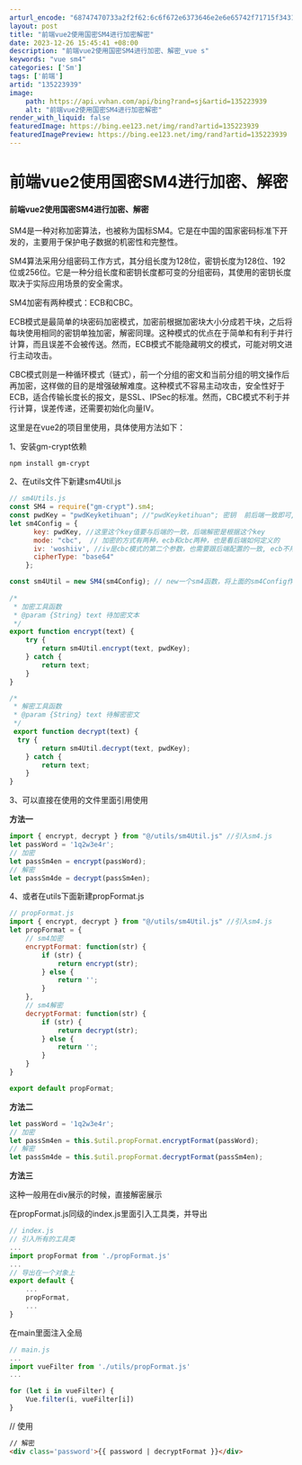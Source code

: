 ```yaml
---
arturl_encode: "68747470733a2f2f62:6c6f672e6373646e2e6e65742f71715f34313833383433352f:61727469636c652f64657461696c732f313335323233393339"
layout: post
title: "前端vue2使用国密SM4进行加密解密"
date: 2023-12-26 15:45:41 +08:00
description: "前端vue2使用国密SM4进行加密、解密_vue s"
keywords: "vue sm4"
categories: ['Sm']
tags: ['前端']
artid: "135223939"
image:
    path: https://api.vvhan.com/api/bing?rand=sj&artid=135223939
    alt: "前端vue2使用国密SM4进行加密解密"
render_with_liquid: false
featuredImage: https://bing.ee123.net/img/rand?artid=135223939
featuredImagePreview: https://bing.ee123.net/img/rand?artid=135223939
---
```


# 前端vue2使用国密SM4进行加密、解密

#### 前端vue2使用国密SM4进行加密、解密

SM4是一种对称加密算法，也被称为国标SM4。它是在中国的国家密码标准下开发的，主要用于保护电子数据的机密性和完整性。

SM4算法采用分组密码工作方式，其分组长度为128位，密钥长度为128位、192位或256位。它是一种分组长度和密钥长度都可变的分组密码，其使用的密钥长度取决于实际应用场景的安全需求。

SM4加密有两种模式：ECB和CBC。

ECB模式是最简单的块密码加密模式，加密前根据加密块大小分成若干块，之后将每块使用相同的密钥单独加密，解密同理。这种模式的优点在于简单和有利于并行计算，而且误差不会被传送。然而，ECB模式不能隐藏明文的模式，可能对明文进行主动攻击。

CBC模式则是一种循环模式（链式），前一个分组的密文和当前分组的明文操作后再加密，这样做的目的是增强破解难度。这种模式不容易主动攻击，安全性好于ECB，适合传输长度长的报文，是SSL、IPSec的标准。然而，CBC模式不利于并行计算，误差传递，还需要初始化向量IV。

这里是在vue2的项目里使用，具体使用方法如下：

1、安装gm-crypt依赖

```shell
npm install gm-crypt

```

2、在utils文件下新建sm4Util.js

```js
// sm4Utils.js
const SM4 = require("gm-crypt").sm4;
const pwdKey = "pwdKeyketihuan"; //"pwdKeyketihuan"; 密钥  前后端一致即可,后端提供
let sm4Config = {
      key: pwdKey, //这里这个key值要与后端的一致，后端解密是根据这个key
      mode: "cbc",  // 加密的方式有两种，ecb和cbc两种，也是看后端如何定义的
      iv: 'woshiiv', //iv是cbc模式的第二个参数，也需要跟后端配置的一致, ecb不用iv。 iv是initialization vector的意思，就是加密的初始话矢量，初始化加密函数的变量，也叫初始向量。（本来应该动态生成的，由于项目没有严格的加密要求，直接写死了）
      cipherType: "base64"
    };

const sm4Util = new SM4(sm4Config); // new一个sm4函数，将上面的sm4Config作为参数传递进去。
    
/* 
 * 加密工具函数
 * @param {String} text 待加密文本
 */
export function encrypt(text) {
	try {
  		return sm4Util.encrypt(text, pwdKey);
  	} catch {
  		return text;
  	}
}

/*
 * 解密工具函数
 * @param {String} text 待解密密文
 */
 export function decrypt(text) {
  try {
  		return sm4Util.decrypt(text, pwdKey);
  	} catch {
  		return text;
  	}
}


```

3、可以直接在使用的文件里面引用使用

**方法一**

```js
import { encrypt, decrypt } from "@/utils/sm4Util.js" //引入sm4.js  
let passWord = '1q2w3e4r';
// 加密
let passSm4en = encrypt(passWord);
// 解密
let passSm4de = decrypt(passSm4en);

```

4、或者在utils下面新建propFormat.js

```js
// propFormat.js
import { encrypt, decrypt } from "@/utils/sm4Util.js" //引入sm4.js  
let propFormat = {
    // sm4加密
    encryptFormat: function(str) {
        if (str) {
            return encrypt(str);
        } else {
            return '';
        }
    },
    // sm4解密
    decryptFormat: function(str) {
        if (str) {
            return decrypt(str);
        } else {
            return '';
        }
    }
}

export default propFormat; 

```

**方法二**

```js
let passWord = '1q2w3e4r';
// 加密
let passSm4en = this.$util.propFormat.encryptFormat(passWord);
// 解密
let passSm4de = this.$util.propFormat.decryptFormat(passSm4en);

```

**方法三**

这种一般用在div展示的时候，直接解密展示

在propFormat.js同级的index.js里面引入工具类，并导出

```js
// index.js
// 引入所有的工具类
...
import propFormat from './propFormat.js'
...
// 导出在一个对象上
export default {
    ...
    propFormat,
    ...
}

```

在main里面注入全局

```js
// main.js
...
import vueFilter from './utils/propFormat.js'
...

for (let i in vueFilter) {
    Vue.filter(i, vueFilter[i])
}

```

// 使用

```html
// 解密
<div class='password'>{{ password | decryptFormat }}</div>

```